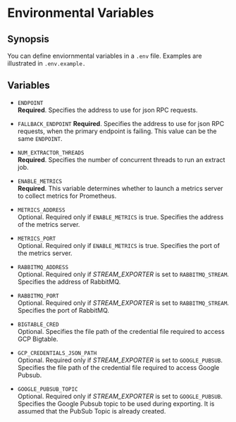 # Environmental Variables

## Synopsis

You can define enviornmental variables in a `.env` file. Examples are illustrated in `.env.example.`

## Variables
- `ENDPOINT`  
**Required**. Specifies the address to use for json RPC requests.

- `FALLBACK_ENDPOINT`
**Required**. Specifies the address to use for json RPC requests, when the primary endpoint is failing. This value can be the same `ENDPOINT`.

- `NUM_EXTRACTOR_THREADS`  
**Required**. Specifies the number of concurrent threads to run an extract job.

- `ENABLE_METRICS`  
**Required**. This variable determines whether to launch a metrics server to collect metrics for Prometheus.

- `METRICS_ADDRESS`  
Optional. Required only if `ENABLE_METRICS` is true. Specifies the address of the metrics server.

- `METRICS_PORT`  
Optional. Required only if `ENABLE_METRICS` is true. Specifies the port of the metrics server.

- `RABBITMQ_ADDRESS`  
Optional. Required only if _STREAM_EXPORTER_  is set to `RABBITMQ_STREAM`. Specifies the address of RabbitMQ.

- `RABBITMQ_PORT`  
Optional. Required only if _STREAM_EXPORTER_  is set to `RABBITMQ_STREAM`. Specifies the port of RabbitMQ.

- `BIGTABLE_CRED`  
Optional. Specifies the file path of the credential file required to access GCP Bigtable.

- `GCP_CREDENTIALS_JSON_PATH`  
Optional. Required only if _STREAM_EXPORTER_  is set to `GOOGLE_PUBSUB`. Specifies the file path of the credential file required to access Google Pubsub.

- `GOOGLE_PUBSUB_TOPIC`  
Optional. Required only if _STREAM_EXPORTER_ is set to `GOOGLE_PUBSUB`. Specifies the Google Pubsub topic to be used during exporting. It is assumed that the PubSub Topic is already created.